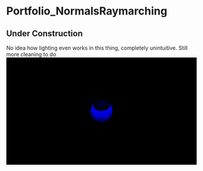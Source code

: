 # Portfolio_NormalsRaymarching

## Under Construction
No idea how lighting even works in this thing, completely unintuitive. Still more cleaning to do
![](./Output.png)
